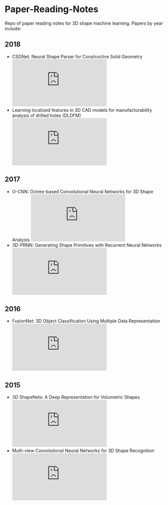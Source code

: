 # Paper-Reading-Notes
Repo of paper reading notes for 3D shape machine learning. Papers by year include:

## 2018
- CSGNet: Neural Shape Parser for Constructive Solid Geometry ![Link](https://github.com/AndrewColligan/Paper-Reading-Notes/blob/master/Notes/CSGNet.MD)
- Learning localized features in 3D CAD models for manufacturability analysis of drilled holes (DLDFM) ![Link](https://github.com/AndrewColligan/Paper-Reading-Notes/blob/master/Notes/DLDFM.md)

## 2017
- O-CNN: Octree-based Convolutional Neural Networks for 3D Shape Analysis ![Link](https://github.com/AndrewColligan/Paper-Reading-Notes/blob/master/Notes/O-CNN.md)
- 3D-PRNN: Generating Shape Primitives with Recurrent Neural Networks ![Link](https://github.com/AndrewColligan/Paper-Reading-Notes/blob/master/Notes/3D-PRNN.md)

## 2016
- FusionNet: 3D Object Classification Using Multiple Data Representation ![Link](https://github.com/AndrewColligan/Paper-Reading-Notes/blob/master/Notes/FusionNet.md)

## 2015
- 3D ShapeNets: A Deep Representation for Volumetric Shapes ![Link](https://github.com/AndrewColligan/Paper-Reading-Notes/blob/master/Notes/ShapeNet.md)
- Multi-view Convolutional Neural Networks for 3D Shape Recognition ![Link](https://github.com/AndrewColligan/Paper-Reading-Notes/blob/master/Notes/MV-CNN.md)
      
